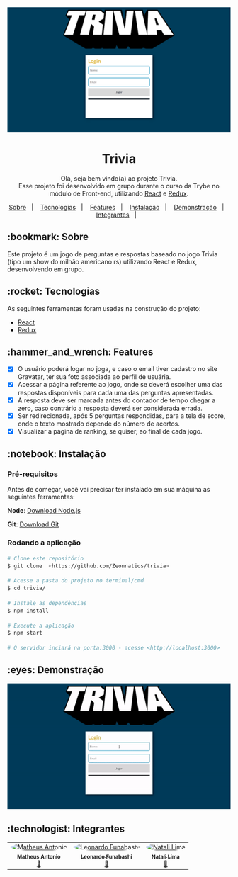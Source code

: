 <img src="trivia-app.png" alt="Trivia banner" />

<h1 align="center">Trivia</h1>

<p align="center">Olá, seja bem vindo(a) ao projeto Trivia. <br>
Esse projeto foi desenvolvido em grupo durante o curso da Trybe no módulo de Front-end, utilizando
 <a href="https://pt-br.reactjs.org/"> React</a> e <a href="https://redux.js.org/"> Redux</a>. </p>
 
 <p align="center">
  <a href="#bookmark-sobre">Sobre</a>&nbsp;&nbsp;&nbsp;|&nbsp;&nbsp;&nbsp;
  <a href="#rocket-tecnologias">Tecnologias</a>&nbsp;&nbsp;&nbsp;|&nbsp;&nbsp;&nbsp;
  <a href="#hammer_and_wrench-features">Features</a>&nbsp;&nbsp;&nbsp;|&nbsp;&nbsp;&nbsp;
  <a href="#notebook-instalação">Instalação</a>&nbsp;&nbsp;&nbsp;|&nbsp;&nbsp;&nbsp;
  <a href="#eyes-demonstração">Demonstração</a>&nbsp;&nbsp;&nbsp;|&nbsp;&nbsp;&nbsp;
  <a href="#technologist-integrantes">Integrantes</a>&nbsp;&nbsp;&nbsp;|&nbsp;&nbsp;&nbsp;
</p>

<h2>:bookmark: Sobre</h2>
<p>
Este projeto é um jogo de perguntas e respostas baseado no jogo Trivia (tipo um show do milhão americano rs) utilizando React e Redux, desenvolvendo em grupo.
</p>


<h2>:rocket: Tecnologias</h2>
 
 As seguintes ferramentas foram usadas na construção do projeto:
 
-  [React](https://pt-br.reactjs.org/)
-  [Redux](https://redux.js.org/)

<h2>:hammer_and_wrench: Features</h2>

- [x] O usuário poderá logar no joga, e caso o email tiver cadastro no site Gravatar, ter sua foto associada ao perfil de usuária.
- [x] Acessar a página referente ao jogo, onde se deverá escolher uma das respostas disponíveis para cada uma das perguntas apresentadas.
- [x] A resposta deve ser marcada antes do contador de tempo chegar a zero, caso contrário a resposta deverá ser considerada errada.
- [x] Ser redirecionada, após 5 perguntas respondidas, para a tela de score, onde o texto mostrado depende do número de acertos.
- [x] Visualizar a página de ranking, se quiser, ao final de cada jogo.

<h2>:notebook: Instalação</h2>
<h3>Pré-requisitos</h3>

Antes de começar, você vai precisar ter instalado em sua máquina as seguintes ferramentas:

 **Node**: [Download Node.js](https://nodejs.org/en/download/)
 
 **Git**: [Download Git](https://git-scm.com/downloads)
 
 <h3>Rodando a aplicação</h3>
 
 ```bash
 # Clone este repositório
$ git clone  <https://github.com/Zeonnatios/trivia>

# Acesse a pasta do projeto no terminal/cmd
$ cd trivia/

# Instale as dependências
$ npm install

# Execute a aplicação
$ npm start

# O servidor inciará na porta:3000 - acesse <http://localhost:3000>
```
 <h2>:eyes: Demonstração</h2>

<img src="trivia-demo.gif" alt="Trivia demo gif" />

<h2>:technologist: Integrantes</h2>

<table>
  <tr>
   <td align="center"><a href="https://github.com/Zeonnatios">
     <img src="https://avatars.githubusercontent.com/u/38297929?v=4" width="125px;" style="border-radius:50%" alt="Matheus Antonio"/>
     <br /><sub><b>Matheus Antonio</b></sub></a><br /><a href="https://github.com/Zeonnatios" title="GitHub Matheus Antonio">🚀</a>
   </td>
   
   <td align="center"><a href="https://github.com/LeoFuna">
     <img src="https://avatars.githubusercontent.com/u/80538553?v=4" width="125px;" style="border-radius:50%" alt="Leonardo Funabashi"/>
     <br /><sub><b>Leonardo Funabashi</b></sub></a><br /><a href="https://github.com/LeoFuna" title="GitHub Leonardo Funabashi">🚀</a>
   </td>
   
   <td align="center"><a href="https://github.com/heyynat">
     <img src="https://avatars.githubusercontent.com/u/54861311?v=4" width="125px;" style="border-radius:50%" alt="Natali Lima"/>
     <br /><sub><b>Natali Lima</b></sub></a><br /><a href="https://github.com/heyynat" title="GitHub Natali Lima">🚀</a>
   </td>
  
  </tr>
</table>
